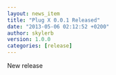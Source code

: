 ```yaml
---
layout: news_item
title: "Plug X 0.0.1 Released"
date: "2013-05-06 02:12:52 +0200"
author: skylerb
version: 1.0.0
categories: [release]
---
```


New release